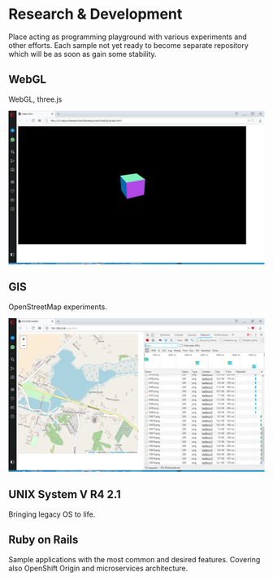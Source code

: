 # Research & Development

Place acting as programming playground with various experiments and other efforts. Each sample not yet ready to become separate repository which will be as soon as gain some stability.

## WebGL
WebGL, three.js

![Screenshot](WebGL/img/01_startup.png)

## GIS
OpenStreetMap experiments.

![Screenshot](GIS/img/01_map.png)

## UNIX System V R4 2.1
Bringing legacy OS to life.

## Ruby on Rails
Sample applications with the most common and desired features. Covering also OpenShift Origin and microservices architecture.
